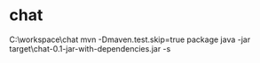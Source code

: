 # chat
C:\workspace\chat
mvn -Dmaven.test.skip=true package
java -jar target\chat-0.1-jar-with-dependencies.jar -s